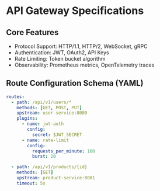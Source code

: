# API Gateway Specifications

## Core Features

- Protocol Support: HTTP/1.1, HTTP/2, WebSocket, gRPC
- Authentication: JWT, OAuth2, API Keys
- Rate Limiting: Token bucket algorithm
- Observability: Prometheus metrics, OpenTelemetry traces

## Route Configuration Schema (YAML)

```yaml
routes:
  - path: /api/v1/users/*
    methods: [GET, POST, PUT]
    upstream: user-service:8080
    plugins:
      - name: jwt-auth
        config:
          secret: $JWT_SECRET
      - name: rate-limit
        config:
          requests_per_minute: 100
          burst: 20

  - path: /api/v1/products/{id}
    methods: [GET]
    upstream: product-service:8081
    timeout: 5s
```
